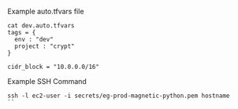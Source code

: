 Example auto.tfvars file

```
cat dev.auto.tfvars
tags = {
  env : "dev"
  project : "crypt"
}

cidr_block = "10.0.0.0/16"

```


Example SSH Command

```
ssh -l ec2-user -i secrets/eg-prod-magnetic-python.pem hostname
``

